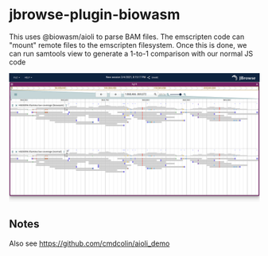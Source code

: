 # jbrowse-plugin-biowasm

This uses @biowasm/aioli to parse BAM files. The emscripten code can "mount"
remote files to the emscripten filesystem. Once this is done, we can run
samtools view to generate a 1-to-1 comparison with our normal JS code

![](img/1.png)

## Notes

Also see https://github.com/cmdcolin/aioli_demo
